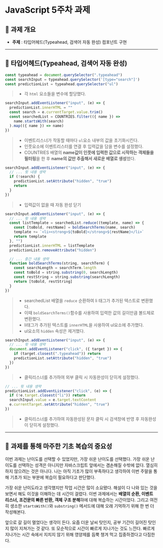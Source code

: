# JavaScript 5주차 과제

## 📝 과제 개요

- **주제** : 타입어헤드(Typeahead, 검색어 자동 완성) 컴포넌트 구현

---

## 🎨 타입어헤드(Typeahead, 검색어 자동 완성)

```js
const typeahead = document.querySelector(".typeahead")
const searchInput = typeahead.querySelector('[type="search"]')
const predictionList = typeahead.querySelector("ul")
```

> - 각 `html` 요소들을 변수에 할당했다.

```js
searchInput.addEventListener("input", (e) => {
  predictionList.innerHTML = ""
  const search = e.currentTarget.value.trim()
  const searchedList = COUNTRIES.filter(({ name }) =>
    name.startsWith(search)
  ).map(({ name }) => name)
})
```

> - 이벤트리스너가 작동할 때마다 `ul`요소 내부의 값을 초기화시킨다.
> - 인풋요소에 이벤트리스터를 연결 후 입력값을 담을 변수를 설정했다.
> - COUNTRIES 배열의 **name값이 인풋에 입력한 값으로 시작하는 객체들을 필터링**을 한 후
>   **name의 값만 추출해서 새로운 배열로 생성**헸다.

```js
searchInput.addEventListener("input", (e) => {
  // ... 윗 내용 생략
  if (!search) {
    predictionList.setAttribute("hidden", "true")
    return
  }
})
```

> - 입력값이 없을 때 자동 완성 닫기

```js
searchInput.addEventListener("input", (e) => {
  // ... 윗 내용 생략
  const listTemplate = searchedList.reduce((template, name) => {
    const [toBold, restName] = boldSearchTerms(name, search)
    template += `<li><strong>${toBold}</strong>${restName}</li>`
    return template
  }, "")
  predictionList.innerHTML = listTemplate
  predictionList.removeAttribute("hidden")

  // ... 중간 내용 생략
  function boldSearchTerms(string, searchTerm) {
    const searchLength = searchTerm.length
    const toBold = string.substring(0, searchLength)
    const restString = string.substring(searchLength)
    return [toBold, restString]
  }
})
```

> - searchedList 배열을 `reduce` 순환하여 li 태그가 추가된 텍스트로 변환했다.
> - 이때 `boldSearchTerms()`함수를 사용하여 입력한 값의 길이만큼 볼드체로 변환했다.
> - li태그가 추가된 텍스트를 `innerHTML`을 사용하여 ul요소에 추가했다.
> - ul요소의 `hidden` 속성은 제거했다.

```js
searchInput.addEventListener("input", (e) => {
  // ... 윗 내용 생략
  document.addEventListener("click", ({ target }) => {
    if (target.closest(".typeahead")) return
    predictionList.setAttribute("hidden", "true")
  })
})
```

> - 클릭리스너를 추가하여 외부 클릭 시 자동완성이 닫히게 설정했다.

```js
// ... 윗 내용 생략
predictionList.addEventListener("click", (e) => {
  if (!e.target.closest("li")) return
  searchInput.value = e.target.textContent
  e.currentTarget.setAttribute("hidden", "true")
})
```

> - 클릭리스너를 추가하여 자동완성된 문자 클릭 시 검색창에 반영 후 자동완성이 닫히게 설정했다.

---

## 📝 과제를 통해 마주한 기초 복습의 중요성

이번 과제는 난이도를 선택할 수 있었지만, 가장 쉬운 난이도를 선택했다.
가장 쉬운 난이도를 선택하는 성격은 아니지만 자바스크립트 앞에서는 겸손해질 수밖에 없다.
열심히 하지 않으려는 것은 아니다. 나는 아직 기초가 많이 부족하다고 생각하여 이번 주말을 통해
기초가 되는 부분에 복습이 필요하다고 판단했다.

가장 쉬운 난이도라고 생각했지만 작업 시간은 많이 소요됐다.
해설이 다 나와 있는 것을 보면서 해도 이것을 이해하는 데 시간이 걸렸다.
이번 과제에서는 **배열의 순환, 이벤트 리스너, 조건문의 빠른 반환, 객체 구조 분해**햐에 대해 복습하는 시간이었다.
그리고 여전히 생소한 `startsWith()`와 `substring()` 메서드에 대해 오래 기억하기 위해 한 번 더 작성해본다.

앞으로 갈 길이 멀었다는 생각이 든다.
요즘 더운 날씨 탓인지, 공부 기간이 길어진 탓인지 많이 지쳐가는 것 같다.
또 모순적으로 시간이 빠르게 지나가는 것도 느낀다.
빠르게 지나가는 시간 속에서 지치지 않기 위해 영양제를 듬뿍 챙겨 먹고 집중하겠다고 다짐한다.
